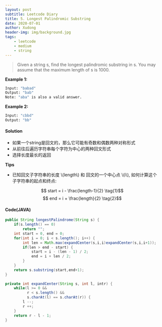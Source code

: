 ```yaml
---
layout: post
subtitle: Leetcode Diary
title: 5. Longest Palindromic Substring
date: 2020-07-01
author: Xudong
header-img: img/background.jpg
tags: 
    - leetcode
    - medium
    - string
---
```


>Given a string s, find the longest palindromic substring in s. You may assume that the maximum length of s is 1000.

**Example 1:**
```bash
Input: "babad"
Output: "bab"
Note: "aba" is also a valid answer.
```
**Example 2:**
```bash
Input: "cbbd"
Output: "bb"
```

#### Solution

- 如果一个string是回文的，那么它可能有奇数和偶数两种对称形式
- 从前往后遍历字符串每个字符为中心的两种回文形式
- 选择长度最长的返回

**Tips**

- 已知回文子字符串的长度 \\(length\\) 和 回文的一个中心点 \\(i\\), 如何计算这个子字符串的起点和终点:

$$ start = i - \frac{length-1}{2} \tag{1}$$ 
$$ end = i + \frac{length}{2}  \tag{2}$$ 

#### Code(JAVA)

```java
public String longestPalindrome(String s) {
    if(s.length() == 0)
        return "";
    int start = 0, end = 0;
    for(int i = 0; i < s.length(); i++) {
        int len = Math.max(expandCenter(s,i,i)expandCenter(s,i,i+1));
        if(len > end - start) {
            start = i - (len - 1) / 2;
            end = i + len / 2;
        }
    }
    return s.substring(start,end+1);
}
    
private int expandCenter(String s, int l, intr) {
    while(l >= 0 &&
          r < s.length() &&
          s.charAt(l) == s.charAt(r)) {
        l --;
        r ++;
    }
    return r - l - 1;
}

```


<script type="text/javascript" src="https://xudongliuharold.github.io/js/latex-math.js?config=default"></script>
